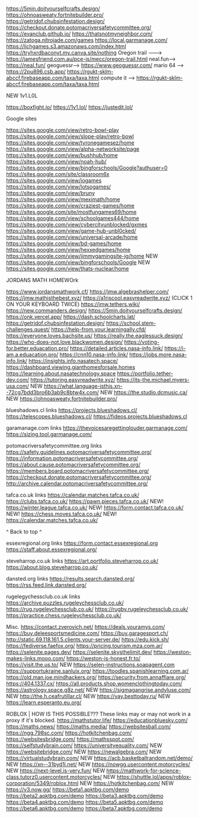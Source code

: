 https://5min.doityourselfcrafts.design/
https://ohnoasweaty.fortnitebuilder.pro/
https://getridof.chubsinfestation.design/
https://checkout.donate.potomacriversafetycommittee.org/
https://evanclub.github.io/
https://thatsnotmyneighbor.com/
https://zatoga.nitrojade.com/games
https://local.garmanage.com/
https://lichgames.s3.amazonaws.com/index.html
https://tryhxrdbaconyt.my.canva.site/nothing
Oregon trail ---> https://jamesfriend.com.au/pce-js/mecc/oregon-trail.html
neal.fun--> https://neal.fun/
geoguessr--> https://www.geoguessr.com/
 mario 64 --> https://2pu896.csb.app/
 https://rgukt-sklm-abccf.firebaseapp.com/taxa/taxa.html
 compute it --> https://rgukt-sklm-abccf.firebaseapp.com/taxa/taxa.html

 
NEW 1v1.L0L

https://boxfight.io/
https://1v1.lol/
https://justedit.lol/



Google sites


https://sites.google.com/view/retro-bowl-play
https://sites.google.com/view/slope-play/retro-bowl
https://sites.google.com/view/tyronegamesez/home
https://sites.google.com/view/alpha-networksite/page
https://sites.google.com/view/bushhub/home
https://sites.google.com/view/noah-hub/
https://sites.google.com/view/bingforschools/Google?authuser=0
https://sites.google.com/site/classroom6x
https://sites.google.com/view/iogames
https://sites.google.com/view/lotsogames/
https://sites.google.com/view/bruny
https://sites.google.com/view/meximath/home
https://sites.google.com/view/craziest-games/home
https://sites.google.com/site/mostfungames69/home
https://sites.google.com/view/schoolgames444/home
https://sites.google.com/view/cybercityunblocked/gxmes
https://sites.google.com/view/game-hub-unbl0cked/
https://sites.google.com/view/universal-arcade/home
https://sites.google.com/view/bd-games/home
https://sites.google.com/view/hexxedgames/home
https://sites.google.com/view/jimmygamingsite-jg/home
NEW https://sites.google.com/view/bingforschools/Google
NEW https://sites.google.com/view/thats-nuclear/home


JORDANS MATH HOMEWOrk

https://www.jordansmathwork.cf/
https://jmw.algebrashelper.com/
https://jmw.mathisthebest.xyz/
https://a1riscool.easyreadwrite.xyz/ (CLICK 1 ON YOUR KEYBOARD TWICE)
https://jmw.tethers.wiki/
https://new.commanders.design/
https://5min.doityourselfcrafts.design/
https://onk.vercel.app/
https://dash.schoolcharts.lat/
https://getridof.chubsinfestation.design/
https://school.stem-challenges.quest/
https://help-from.your.learningally.cfd/
https://everyone.loves.bachsite.us/
https://really.the.eaglessuck.design/
https://who-does-not.love.blackwomen.design/
https://voting-for.better.eduacation.pro/
https://detailed.articles.nasa-info.link/
https://i-am.a.eduacation.pro/
https://cnn10.nasa-info.link/
https://jobs.more.nasa-info.link/
https://insights.info.nasatech.space/
https://dashboard.viewing.gianthomesforsale.homes
https://learning.about.nasatechnology.space
https://portfolio.tether-dev.com/
https://tutoring.easyreadwrite.xyz/
https://its-the.michael.myers-usa.com/
NEW https://what.language-isthis.xn--72cg7bdd3bro6b3ab9c8btw4x.com/
NEW https://the.studio.dcmusic.ca/
NEW https://ohnoasweaty.fortnitebuilder.pro/

blueshadows.cl links
https://projects.blueshadows.cl/
https://telescopes.blueshadows.cl/
https://fideos.projects.blueshadows.cl

garamanage.com links
https://thevoicesaregettinglouder.garmanage.com/
https://sizing.tool.garmanage.com/

potomacriversafetycommittee.org links
https://safety.guidelines.potomacriversafetycommittee.org/
https://information.potomacriversafetycommittee.org/
https://about.cause.potomacriversafetycommittee.org/
https://members.board.potomacriversafetycommittee.org/
https://checkout.donate.potomacriversafetycommittee.org/
http://archive.calendar.potomacriversafetycommittee.org/

tafca.co.uk links
https://calendar.matches.tafca.co.uk/
https://clubs.tafca.co.uk/
https://pawn.pieces.tafca.co.uk/
NEW! https://winter.league.tafca.co.uk/
NEW! https://form.contact.tafca.co.uk/
NEW! https://chess.moves.tafca.co.uk/
NEW! https://calendar.matches.tafca.co.uk/

^ Back to top ^

essexregional.org links
https://form.contact.essexregional.org
https://staff.about.essexregional.org/

steveharrop.co.uk links
https://art.portfolio.steveharrop.co.uk/
https://about.blog.steveharrop.co.uk/

dansted.org links
https://results.search.dansted.org/
https://rss.feed.link.dansted.org/

rugelegychessclub.co.uk links
https://archive.puzzles.rugeleychessclub.co.uk/
https://rug.rugeleychessclub.co.uk/
https://rugby.rugeleychessclub.co.uk/
https://practice.chess.rugeleychessclub.co.uk/

Misc.
https://contact.zverovich.net/
https://deals.youramys.com/
https://buy.deleesportsmedicine.com/
https://buy.garagesport.ch/
http://static.69.118.161.5.clients.your-server.de/
https://edu.kick.sh/
https://fediverse.faefox.org/
https://pricing.tourism.mza.com.ar/
https://selenite.pages.dev/
https://selenite.skysthelimit.dev/
https://weston-makes-links.mooo.com/
https://weston-is-honest.fr.to/
https://visit.the.us.to/
NEW https://selen-instructions.soapagent.com
https://supportukraine.sanluix.org/
https://toodles.spanishlearning.com.ar/
https://old.man.joe.mindhackers.org/
https://security.from.annaffiare.org/
https://404.1337.cx/
https://all.products.shop.womenclothingtoday.com/
https://astrology.space.g8z.net/
NEW https://sigmagangrise.andyluse.com/
NEW http://the.h.ceafrutillar.cl/
NEW https://yay.besttoday.ru/
NEW https://learn.esperanto.eu.org/



ROBLOX | HOW IS THIS POSSIBLE???
These links may or may not work in a proxy if it's blocked.
https://mathstutor.life/
https://educationbluesky.com/
https://maths.news/
https://maths.media/
https://websitesball.com/
https://ngg.798sc.com/
https://hotkitchenbag.com/
https://websitesbridge.com/
https://mathsspot.com/
https://selfstudybrain.com/
https://universityequality.com/
NEW https://websitebridge.com/
NEW https://newalgebra.com/
NEW https://virtualstudybrain.com/
NEW https://acb.basketballrandom.net/demo/
NEW https://xn--31byd1i.net/
NEW https://nowgg.usercontent.motorcycles/
NEW https://next-level.is-very.fun/
NEW https://mathwork-for-science-class.tutorz0.usercontent.motorcycles/
NEW https://shuttle.lol/apps/roblox-corporation/5349/roblox.html
NEW https://hotkitchenbag.com/
NEW https://v3.now.gg/
https://beta1.apktbg.com/demo
https://beta2.apktbg.com/demo
https://beta3.apktbg.com/demo
https://beta4.apktbg.com/demo
https://beta5.apktbg.com/demo
https://beta6.apktbg.com/demo
https://beta7.apktbg.com/demo






